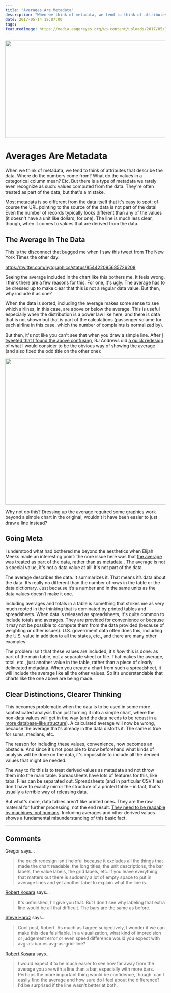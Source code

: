 ```yaml
---
title: "Averages Are Metadata"
description: "When we think of metadata, we tend to think of attributes that describe the data. Where do the numbers come from? What do the values in a categorical column mean? Etc. But there is a type of metadata we rarely even recognize as such: values computed from the data. They're often treated as part of the data, but that's a mistake."
date: 2017-05-14 19:07:00
tags: 
featuredImage: https://media.eagereyes.org/wp-content/uploads/2017/05/Image-4-30-17-9-47-PM.jpeg
---
```


<p align="center"><img src="https://media.eagereyes.org/wp-content/uploads/2017/05/Image-4-30-17-9-47-PM.jpeg" width="624" height="305" /></p>


# Averages Are Metadata

When we think of metadata, we tend to think of attributes that describe the data. Where do the numbers come from? What do the values in a categorical column mean? Etc. But there is a type of metadata we rarely even recognize as such: values computed from the data. They're often treated as part of the data, but that's a mistake.

Most metadata is so different from the data itself that it's easy to spot: of course the URL pointing to the source of the data is not part of the data! Even the number of records typically looks different than any of the values (it doesn't have a unit like dollars, for one). The line is much less clear, though, when it comes to values that are derived from the data.

## The Average In The Data

This is the disconnect that bugged me when I saw this tweet from The New York Times the other day:

https://twitter.com/nytgraphics/status/854422095685726208

Seeing the average included in the chart like this bothers me. It feels wrong. I think there are a few reasons for this. For one, it's ugly. The average has to be dressed up to make clear that this is not a regular data value. But then, why include it as one?

When the data is sorted, including the average makes some sense to see which airlines, in this case, are above or below the average. This is useful especially when the distribution is a power law like here, and there is data that is not shown but that is part of the calculations (passenger volume for each airline in this case, which the number of complaints is normalized by).

But then, it's not like you can't see that when you draw a simple line. After <a href="https://twitter.com/eagereyes/status/854424631213568000">I tweeted that I found the above confusing</a>, RJ Andrews did <a href="https://twitter.com/infowetrust/status/854503656288264192">a quick redesign</a> of what I would consider to be the obvious way of showing the average (and also fixed the odd title on the other one):

<img class="alignnone size-full wp-image-10055" src="https://media.eagereyes.org/wp-content/uploads/2017/05/Image-4-30-17-9-50-PM.jpeg" width="1172" height="458" />

Why not do this? Dressing up the average required some graphics work beyond a simple chart in the original, wouldn't it have been easier to just draw a line instead?

## Going Meta

I understood what had bothered me beyond the aesthetics when Elijah Meeks made an interesting point: the core issue here was that <a href="https://twitter.com/Elijah_Meeks/status/854429661979332608">the average was treated as part of the data, rather than as metadata </a>. The average is not a special value, it's not a data value at all! It's not part of the data.

The average describes the data. It summarizes it. That means it’s data about the data. It’s really no different than the number of rows in the table or the data dictionary. Just because it’s a number and in the same units as the data values doesn’t make it one.

Including averages and totals in a table is something that strikes me as very much rooted in the thinking that is dominated by printed tables and spreadsheets. When data is released as spreadsheets, it's quite common to include totals and averages. They are provided for convenience or because it may not be possible to compute them from the data provided (because of weighting or other issues). U.S. government data often does this, including the U.S. value in addition to all the states, etc., and there are many other examples.

The problem isn't that these values are included, it's <em>how</em> this is done: as part of the main table, not a separate sheet or file. That makes the average, total, etc., just another value in the table, rather than a piece of clearly delineated metadata. When you create a chart from such a spreadsheet, it will include the average like all the other values. So it’s understandable that charts like the one above are being made.

## Clear Distinctions, Clearer Thinking

This becomes problematic when the data is to be used in some more sophisticated analysis than just turning it into a simple chart, where the non-data values will get in the way (and the data needs to be recast in <a href="/basics/spreadsheet-thinking-vs-database-thinking">a more database-like structure</a>). A calculated average will now be wrong, because the average that's already in the data distorts it. The same is true for sums, medians, etc.

The reason for including these values, convenience, now becomes an obstacle. And since it's not possible to know beforehand what kinds of analysis will be done on the data, it's impossible to include all the derived values that might be needed.

The way to fix this is to treat derived values as metadata and not throw them into the main table. Spreadsheets have lots of features for this, like tabs. Files can be separated out. Spreadsheets (and in particular CSV files) don't have to exactly mirror the structure of a printed table – in fact, that's usually a terrible way of releasing data.

But what's more, data tables aren't like printed ones. They are the raw material for further processing, not the end result. <a href="/data/dish-best-served-raw">They need to be readable by machines, not humans</a>. Including averages and other derived values shows a fundamental misunderstanding of this basic fact.


<PostedBy />


<aside class="comments">

---
## Comments

Gregor says…
>	the quick redesign isn't helpful because it excludes all the things that made the chart readable. the long titles, the unit descriptions, the bar labels, the value labels, the grid labels, etc. if you leave everything that matters out there is suddenly a lot of empty space to put in average lines and yet another label to explain what the line is.

<a href="/about" rel="nofollow noopener" target="_blank">Robert Kosara</a> says…
>	It's unfinished, I'll give you that. But I don't see why labeling that extra line would be all that difficult. The bars are the same as before.

<a href="http://steveharoz.com" rel="nofollow noopener" target="_blank">Steve Haroz</a> says…
>	Cool post, Robert. As much as I agree subjectively, I wonder if we can make this idea falsifiable. In a visualization, what kind of imprecision or judgement error or even speed difference would you expect with avg-as-bar vs avg-as-grid-line?

<a href="/about" rel="nofollow noopener" target="_blank">Robert Kosara</a> says…
>	I would expect it to be much easier to see how far away from the average you are with a line than a bar, especially with more bars. Perhaps the more important thing would be confidence, though: can I easily find the average and how sure do I feel about the difference? I'd be surprised if the line wasn't better at both.

</aside>

